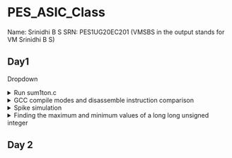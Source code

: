 # PES_ASIC_Class
Name: Srinidhi B S        SRN: PES1UG20EC201 (VMSBS in the output stands for VM Srinidhi B S)
## Day1 
Dropdown
<details>
<summary>Run sum1ton.c</summary>
  
+ Run sum1ton.c
```
gcc sum1ton.c
./a.out
```
</details>
<details>
<summary>GCC compile modes and disassemble instruction comparison</summary>
  
+ GCC compile modes and disassemble instruction comparison
  + Error encountered : stdio not recognised
Solution
```
export PATH="/home/vboxuser/riscv_toolchain/riscv64-unknown-elf-gcc-8.3.0-2019.08.0-x86_64-linux-ubuntu14/bin:$PATH"
```
```
riscv64-unknown-elf-gcc -O1 -mabi=lp64 -march=rv64i -o sum1ton.o sum1ton.c
#in a new terminal window
riscv64-unknown-elf-objdump -d sum1ton.o
```
![o1bincom](https://github.com/Srini-web/pes_asic_class/assets/77874288/bce74458-6d4f-4562-a552-9222c9fadcf6)

```
riscv64-unknown-elf-gcc -Ofast -mabi=lp64 -march=rv64i -o sum1ton.o sum1ton.c
#in a new terminal window
riscv64-unknown-elf-objdump -d sum1ton.o
```
![ofastbincom](https://github.com/Srini-web/pes_asic_class/assets/77874288/05d2aea1-4903-48f3-a6e5-da8d410779fb)
</details>
<details>
<summary> Spike simulation </summary>
  
+ Spike simulation
  
  ![d1t3](https://github.com/Srini-web/pes_asic_class/assets/77874288/5a63c4d9-0086-48fb-aa95-d71c1c783e08)
</details>
<details>
<summary>Finding the maximum and minimum values of a long long unsigned integer</summary>
  
+ Finding the maximum and minimum values of a long long unsigned integer
    + Also finding out what happens when the value assigned is beyond the datatype range
      
  <img width="559" alt="usnmaxf" src="https://github.com/Srini-web/pes_asic_class/assets/77874288/cea84d41-2cfa-49e8-a999-ad6530e8dcd4">
</details>





## Day 2





